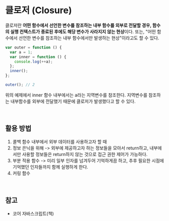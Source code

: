 # 클로저 (Closure)
클로저란 **어떤 함수에서 선언한 변수를 참조하는 내부 함수를 외부로 전달할 경우, 함수의 실행 컨텍스트가 종료된 후에도 해당 변수가 사라지지 않는 현상**이다. 또는, "어떤 함수에서 선언한 변수를 참조하는 내부 함수에서만 발생하는 현상"이라고도 할 수 있다.

```js
var outer = function () {
  var a = 1;
  var inner = function () {
    console.log(++a);
  };
  inner();
};

outer(); // 2
```
위의 예제에서 inner 함수 내부에서는 a라는 지역변수를 참조한다. 지역변수를 참조하는 내부함수를 외부에 전달했기 때문에 클로저가 발생했다고 할 수 있다.

<br>

## 활용 방법
1. 콜백 함수 내부에서 외부 데이터를 사용하고자 할 때
2. 정보 은닉을 위해 -> 외부에 제공하고자 하는 정보들을 모아서 return하고, 내부에서만 사용할 정보들은 return하지 않는 것으로 접근 권한 제어가 가능하다.
3. 부분 적용 함수 -> 미리 일부 인자를 넘겨두어 기억하게끔 하고, 추후 필요한 시점에 기억했던 인자들까지 함께 실행하게 한다.
4. 커링 함수

<br>

## 참고
- 코어 자바스크립트(책)
